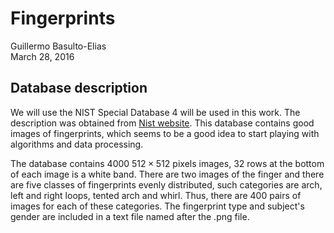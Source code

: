 # Fingerprints
Guillermo Basulto-Elias  
March 28, 2016  



## Database description

We will use the NIST Special Database 4 will be used in this work. The description was obtained from [Nist website](http://www.nist.gov/srd/nistsd4.cfm). This database contains good images of fingerprints, which seems to be a good idea to start playing with algorithms and data processing. 

The database contains 4000 $512\times512$ pixels images, 32 rows at the bottom of each image is a white band. There are two images of the finger and there are five classes of fingerprints evenly distributed, such categories are arch, left and right loops, tented arch and whirl. Thus, there are 400 pairs of images for each of these categories. The fingerprint type and subject's gender are included in a text file named after the .png file.
